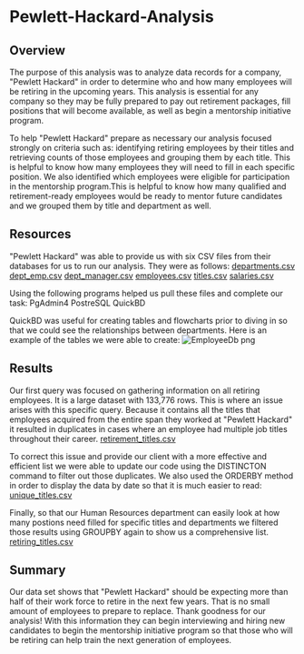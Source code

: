 # Pewlett-Hackard-Analysis

## Overview
The purpose of this analysis was to analyze data records for a company, "Pewlett Hackard" in order to determine who and how many employees will be retiring in the upcoming years. This analysis is essential for any company so they may be fully prepared to pay out retirement packages, fill positions that will become available, as well as begin a mentorship initiative program. 

To help "Pewlett Hackard" prepare as necessary our analysis focused strongly on criteria such as: identifying retiring employees by their titles and retrieving counts of those employees and grouping them by each title. This is helpful to know how many employees they will need to fill in each specific position. We also identified which employees were eligible for participation in the mentorship program.This is helpful to know how many qualified and retirement-ready employees would be ready to mentor future candidates and we grouped them by title and department as well. 

## Resources
"Pewlett Hackard" was able to provide us with six CSV files from their databases for us to run our analysis. They were as follows:
[departments.csv](https://github.com/jillybean8848/Pewlett-Hackard-Analysis/files/9721961/departments.csv)
[dept_emp.csv](https://github.com/jillybean8848/Pewlett-Hackard-Analysis/files/9721962/dept_emp.csv)
[dept_manager.csv](https://github.com/jillybean8848/Pewlett-Hackard-Analysis/files/9721964/dept_manager.csv)
[employees.csv](https://github.com/jillybean8848/Pewlett-Hackard-Analysis/files/9721965/employees.csv)
[titles.csv](https://github.com/jillybean8848/Pewlett-Hackard-Analysis/files/9721967/titles.csv)
[salaries.csv](https://github.com/jillybean8848/Pewlett-Hackard-Analysis/files/9721970/salaries.csv)

Using the following programs helped us pull these files and complete our task:
PgAdmin4
PostreSQL
QuickBD

QuickBD was useful for creating tables and flowcharts prior to diving in so that we could see the relationships between departments. Here is an example of the tables we were able to create:
![EmployeeDb png](https://user-images.githubusercontent.com/110632671/194234880-a2ae059a-a43d-4f9a-a9a8-f34902e3e783.png)

## Results
Our first query was focused on gathering information on all retiring employees. It is a large dataset with 133,776 rows. This is where an issue arises with this specific query. Because it contains all the titles that employees acquired from the entire span they worked at "Pewlett Hackard" it resulted in duplicates in cases where an employee had multiple job titles throughout their career.
[retirement_titles.csv](https://github.com/jillybean8848/Pewlett-Hackard-Analysis/files/9722050/retirement_titles.csv)

To correct this issue and provide our client with a more effective and efficient list we were able to update our code using the DISTINCTON command to filter out those duplicates. We also used the ORDERBY method in order to display the data by date so that it is much easier to read:
[unique_titles.csv](https://github.com/jillybean8848/Pewlett-Hackard-Analysis/files/9722086/unique_titles.csv)

Finally, so that our Human Resources department can easily look at how many postions need filled for specific titles and departments we filtered those results using GROUPBY again to show us a comprehensive list.
[retiring_titles.csv](https://github.com/jillybean8848/Pewlett-Hackard-Analysis/files/9722102/retiring_titles.csv)

## Summary 
Our data set shows that "Pewlett Hackard" should be expecting more than half of their work force to retire in the next few years. That is no small amount of employees to prepare to replace. Thank goodness for our analysis! With this information they can begin interviewing and hiring new candidates to begin the mentorship initiative program so that those who will be retiring can help train the next generation of employees. 
